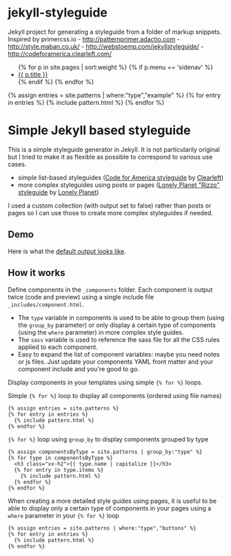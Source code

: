 # jekyll-styleguide
Jekyll project for generating a styleguide from a folder of markup snippets. Inspired by primercss.io - http://patternprimer.adactio.com - http://style.maban.co.uk/ - http://webstoemp.com/jekyllstyleguide/ - http://codeforamerica.clearleft.com/

<ul>
{% for p in site.pages | sort:weight %}
    {% if p.menu == 'sidenav' %}
    <li>
        <a {% if p.url == page.url %}class="active"{% endif %} href="{{ p.url }}">
            {{ p.title }}
        </a>
    </li>
    {% endif %}
{% endfor %}
</ul>

{% assign entries = site.patterns | where:"type","example" %}
{% for entry in entries %}
  {% include pattern.html %}
{% endfor %}



# Simple Jekyll based styleguide

This is a simple styleguide generator in Jekyll. It is not particularily original but I tried to make it as flexible as possible to correspond to various use cases.

- simple list-based styleguides ([Code for America styleguide](http://codeforamerica.clearleft.com/) by [Clearleft](http://clearleft.com/))
- more complex styleguides using posts or pages ([Lonely Planet "Rizzo" styleguide](http://rizzo.lonelyplanet.com/styleguide/design-elements/colours) by [Lonely Planet](http://www.lonelyplanet.com/))

I used a custom collection (with output set to false) rather than posts or pages so I can use those to create more complex styleguides if needed.

## Demo

Here is what the [default output looks like](http://www.webstoemp.com/jekyllstyleguide).

## How it works

Define components in the `_components` folder. Each component is output twice (code and preview) using a single include file `_includes/component.html`.

- The `type` variable in components is used to be able to group them (using the `group_by` parameter) or only display a certain type of components (using the `where` parameter) in more complex style guides.
- The `sass` variable is used to reference the sass file for all the CSS rules applied to each component.
- Easy to expand the list of component variables: maybe you need notes or js files. Just update your components YAML front matter and your component include and you're good to go.

Display components in your templates using simple `{% for %}` loops.

Simple `{% for %}` loop to display all components (ordered using file names)

```liquid
{% assign entries = site.patterns %}
{% for entry in entries %}
  {% include pattern.html %}
{% endfor %}
```

`{% for %}` loop using `group_by` to display components grouped by type

```liquid
{% assign componentsByType = site.patterns | group_by:"type" %}
{% for type in componentsByType %}
  <h3 class="xx-h2">{{ type.name | capitalize }}</h3>
  {% for entry in type.items %}
    {% include pattern.html %}
  {% endfor %}
{% endfor %}
```

When creating a more detailed style guides using pages, it is useful to be able to display only a certain type of components in your pages using a `where` parameter in your `{% for %}` loop

```liquid
{% assign entries = site.patterns | where:"type","buttons" %}
{% for entry in entries %}
  {% include pattern.html %}
{% endfor %}
```
